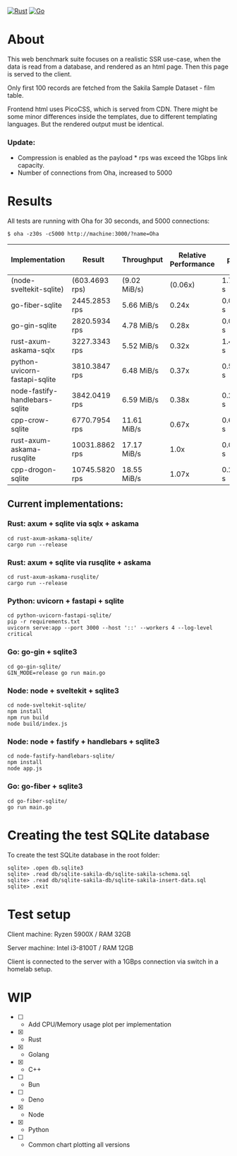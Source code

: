 [![Rust](https://github.com/stanionascu/web-benchmark/actions/workflows/rust.yml/badge.svg)](https://github.com/stanionascu/web-benchmark/actions/workflows/rust.yml)
[![Go](https://github.com/stanionascu/web-benchmark/actions/workflows/go.yml/badge.svg)](https://github.com/stanionascu/web-benchmark/actions/workflows/go.yml)

# About

This web benchmark suite focuses on a realistic SSR use-case, when the data is read
from a database, and rendered as an html page. Then this page is served to the client.

Only first 100 records are fetched from the Sakila Sample Dataset - film table.

Frontend html uses PicoCSS, which is served from CDN. There might be some minor differences inside
the templates, due to different templating languages. But the rendered output must be identical.

### Update:
* Compression is enabled as the payload * rps was exceed the 1Gbps link capacity.
* Number of connections from Oha, increased to 5000

# Results

All tests are running with Oha for 30 seconds, and 5000 connections:
```
$ oha -z30s -c5000 http://machine:3000/?name=Oha
```

| Implementation                 | Result                  | Throughput              | Relative Performance | Latency p10/p50/p99 (sec)  |
| ------------------------------ | ----------------------- | ----------------------- | -------------------- | -------------------------- |
| (node-sveltekit-sqlite)        | (603.4693 rps)          | (9.02 MiB/s)            | (0.06x)              | 1.79/5.83/25.56 s          |
| go-fiber-sqlite                | 2445.2853 rps           | 5.66 MiB/s              | 0.24x                | 0.08/0.74/12.83 s          |
| go-gin-sqlite                  | 2820.5934 rps           | 4.78 MiB/s              | 0.28x                | 0.06/0.59/11.96 s          |
| rust-axum-askama-sqlx          | 3227.3343 rps           | 5.52 MiB/s              | 0.32x                | 1.47/1.53/2.29 s           |
| python-uvicorn-fastapi-sqlite  | 3810.3847 rps           | 6.48 MiB/s              | 0.37x                | 0.58/1.22/2.36 s           |
| node-fastify-handlebars-sqlite | 3842.0419 rps           | 6.59 MiB/s              | 0.38x                | 0.21/0.46/6.09 s           |
| cpp-crow-sqlite                | 6770.7954 rps           | 11.61 MiB/s             | 0.67x                | 0.63/0.66/0.85 s           |
| rust-axum-askama-rusqlite      | 10031.8862 rps          | 17.17 MiB/s             | 1.0x                 | 0.06/0.09/3.63 s           |
| cpp-drogon-sqlite              | 10745.5820 rps          | 18.55 MiB/s             | 1.07x                | 0.20/0.23/0.29 s           |

## Current implementations:
### Rust: axum + sqlite via sqlx + askama
```
cd rust-axum-askama-sqlite/
cargo run --release
```

### Rust: axum + sqlite via rusqlite + askama
```
cd rust-axum-askama-rusqlite/
cargo run --release
```

### Python: uvicorn + fastapi + sqlite
```
cd python-uvicorn-fastapi-sqlite/
pip -r requirements.txt
uvicorn serve:app --port 3000 --host '::' --workers 4 --log-level critical
```

### Go: go-gin + sqlite3
```
cd go-gin-sqlite/
GIN_MODE=release go run main.go
```

### Node: node + sveltekit + sqlite3
```
cd node-sveltekit-sqlite/
npm install
npm run build
node build/index.js
```

### Node: node + fastify + handlebars + sqlite3
```
cd node-fastify-handlebars-sqlite/
npm install
node app.js
```

### Go: go-fiber + sqlite3
```
cd go-fiber-sqlite/
go run main.go
```

# Creating the test SQLite database

To create the test SQLite database in the root folder:

```
sqlite> .open db.sqlite3
sqlite> .read db/sqlite-sakila-db/sqlite-sakila-schema.sql
sqlite> .read db/sqlite-sakila-db/sqlite-sakila-insert-data.sql
sqlite> .exit
```

# Test setup

Client machine: Ryzen 5900X / RAM 32GB

Server machine: Intel i3-8100T / RAM 12GB

Client is connected to the server with a 1GBps connection via switch in a homelab setup.

# WIP

- [ ] - Add CPU/Memory usage plot per implementation
- [X] - Rust
- [X] - Golang
- [X] - C++
- [ ] - Bun
- [ ] - Deno
- [X] - Node
- [X] - Python
- [ ] - Common chart plotting all versions

